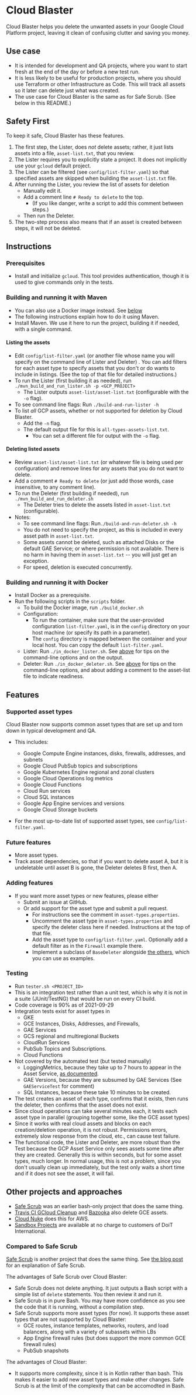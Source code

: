 # Cloud Blaster

Cloud Blaster helps you delete the unwanted assets in your Google Cloud Platform project, 
leaving it clean of confusing clutter and saving you money.

## Use case
* It is intended for development and QA projects, where you want to start fresh at the end of the day or 
before a new test run.
* It is less likely to be useful for production projects, 
where you should use Terraform or other Infrastructure as Code. This will track all
assets so it later can delete just what was created.
* The use case for Cloud Blaster is the same as for Safe Scrub. (See below in this README.)

## Safety First 
To keep it safe, Cloud Blaster has these features.
1. The first step, the Lister, does *not* delete assets; rather, it just lists assets into
 a file, `asset-list.txt`, that you review.
1. The Lister requires you to explicitly state a project. It does not implicitly use your `gcloud` default project.
1. The Lister can be filtered (see `config/list-filter.yaml`) so that specified assets are skipped when 
building the `asset-list.txt` file.
1. After running the Lister, you review the list of assets for deletion
    * Manually edit it.
    * Add a comment line `# Ready to delete` to the top. 
        * (If you like danger, write a script to add this comment between steps.)
    * Then run the Deleter. 
1. The two-step process also means that if an asset is created between steps, it will not be deleted.

## Instructions

### Prerequisites

* Install and initialize `gcloud`. This tool provides authentication, though it is used to give commands only in the
  tests.

### Building and running it with Maven

* You can also use a Docker image instead. See [below](#building-and-running-it-with-docker)
* The following instructions explain how to do it using Maven.
* Install Maven. We use it here to run the project, building it if needed, with a single command.

#### Listing the assets

* Edit `config/list-filter.yaml` (or another file whose name you will specify on the command line of Lister and Deleter)
  . You can add filters for each asset type to specify assets that you don't or do wants to include in listings.
  (See the top of that file for detailed instructions.)
* To run the Lister (first building it as needed), run  `./mvn_build_and_run_lister.sh -p <GCP_PROJECT>`
    * The Lister outputs `asset-list/asset-list.txt` (configurable with the `-o` flag).
* To see command line flags: Run `./build-and-run-lister -h`
* To list  *all* GCP assets, whether or not supported for deletion by Cloud Blaster.
    * Add the `-n` flag.
    * The default output file for this is `all-types-assets-list.txt`.
        * You can set a different file for output with the `-o` flag.

#### Deleting listed assets

* Review `asset-list/asset-list.txt` (or whatever file is being used per configuration) and remove lines for any assets
  that you do not want to delete.
* Add a comment `# Ready to delete` (or just add those words, case insensitive, to any comment line).
* To run the Deleter (first building if needed), run `./mvn_build_and_run_deleter.sh`
    * The Deleter tries to delete the assets listed in `asset-list.txt` (configurable).
* Notes:
    * To see command line flags: Run`./build-and-run-deleter.sh -h`
    * You do not need to specify the project, as this is included in every asset path in `asset-list.txt`.
    * Some assets cannot be deleted, such as attached Disks or the default GAE Service; or where permission is not
      available. There is no harm in having them in `asset-list.txt` -- you will just get an exception.
    * For speed, deletion is executed concurrently.

### Building and running it with Docker
* Install Docker as a prerequisite.
* Run the following  scripts in the  `scripts` folder.
  * To build the Docker image, run `./build_docker.sh`
  * Configuration: 
    * To run the container, make sure that the user-provided configuration `list-filter.yaml`, is in the `config`
      directory on your host machine (or specify its path in a parameter). 
    * The `config` directory is mapped between the container and your local host. 
      You can copy the default `list-filter.yaml`.
  * Lister: Run `./in_docker_lister.sh`. See [above](#listing-the-assets) for tips 
  on the command-line options and on the output.
  * Deleter: Run `./in_docker_deleter.sh`. See [above](#deleting-listed-assets) for tips on the command-line options,
  and about adding a comment to the asset-list file to indicate readiness.


## Features
### Supported asset types
Cloud Blaster now supports common asset types that are set up and torn down in typical development and QA.

* This includes:
    * Google Compute Engine instances, disks, firewalls, addresses, and subnets
    * Google Cloud PubSub topics and subscriptions
    * Google Kubernetes Engine regional and zonal clusters
    * Google Cloud Operations log metrics
    * Google Cloud Functions
    * Cloud Run services
    * Cloud SQL instances
    * Google App Engine services and versions
    * Google Cloud Storage buckets

* For the most up-to-date list of supported asset types, see `config/list-filter.yaml`.
    
### Future features
* More asset types.
* Track asset dependencies, so that if you want to delete asset A, but it is undeletable until 
asset B is gone, the Deleter deletes B first, then A. 

### Adding features   
* If you want more asset types or new features, please either
    * Submit an issue at GitHub.
    * Or add support for the asset type and submit a pull request. 
         * For instructions see the comment in `asset-types.properties`. 
         * Uncomment the asset type in `asset-types.properties` and specify the deleter class here if needed. 
         Instructions at the top of that file.
         * Add the asset type to `config/list-filter.yaml`. Optionally add a default filter as in the `Firewall` example there.
         * Implement a subclass of `BaseDeleter` alongside
          [the others](https://github.com/doitintl/CloudBlaster/tree/master/src/main/com/doitintl/blaster/deleters),
          which you can use as examples.
                                                      
### Testing
* Run `tester.sh <PROJECT_ID>`
* This is an integration test rather than a unit test, which is why it is not in a
suite (JUnit/TestNG) that would be run on every CI build. 
* Code coverage is 90% as of 2021-09-29
* Integration tests exist for asset types in 
   * GKE
   * GCE Instances, Disks, Addresses, and Firewalls,
   * GAE Services
   * GCS regional and multiregional Buckets
   * CloudRun Services
   * PubSub Topics and Subscriptions.
   * Cloud Functions
* Not covered by the automated test (but tested manually)
   * LoggingMetrics,  because they take up to 7 hours to appear in the Asset Service,
    [as documented](https://cloud.google.com/asset-inventory/docs/supported-asset-types#:~:text=Cloud%20Logging).
   * GAE Versions, because they are subsumed by GAE Services (See `GAEServiceTest` for comment)
   * SQL Instances, because these take 10 minutes to be created.
* The test creates an asset of each type, confirms that it 
exists, then runs the deleter, then confirms that the asset does not exist.
* Since cloud operations can take several minutes each, it tests each asset type in parallel
(grouping together some, like the GCE asset types)  
* Since it works with real cloud assets and blocks on each creation/deletion operation,
it is not robust. Permissions errors, extremely slow response from the cloud, etc., can cause test failure. 
* The functional code, the Lister and Deleter, are more robust than the Test because
the GCP Asset Service only sees assets some time after they are created. 
Generally this is within seconds, but for some asset types, much longer. 
In normal usage, this is not a problem, since you don't usually clean up immediately, but the test
only waits a short time and if it does not see the asset, it will fail. 
     

## Other projects and approaches
- [Safe Scrub](https://github.com/doitintl/SafeScrub) was an earlier bash-only project that does the same thing. 
- [Travis CI GCloud Cleanup](https://github.com/travis-ci/gcloud-cleanup) and [Bazooka](https://github.com/enxebre/bazooka) also delete GCE assets.
- [Cloud Nuke](https://blog.gruntwork.io/cloud-nuke-how-we-reduced-our-aws-bill-by-85-f3aced4e5876) does this for AWS.
- [Sandbox Projects](https://help.doit-intl.com/cloud-sandbox-management/create-gcp-sandbox-accounts) are available at no charge to customers of DoiT International. 
 ### Compared to Safe Scrub
 
 [Safe Scrub](https://github.com/doitintl/SafeScrub) is another project that does the same thing. 
 See [the blog post](https://blog.doit-intl.com/safe-scrub-clean-up-your-google-cloud-projects-f90f18aca311?source=friends_link&sk=bce56e27b568c8209f3da94eac17099f)
 for an explanation of Safe Scrub.
 
 The advantages of Safe Scrub over Cloud Blaster:
 * Safe Scrub does not delete anything. It just outputs a Bash script with a simple list of `delete` statements. 
 You then review it and run it.
 * Safe Scrub is in pure Bash. You may have more confidence as you see the code that it is running, without a compilation step. 
 * Safe Scrub supports more asset types (for now). It supports these asset types that are not supported by Cloud Blaster:
      * GCE routes, instance templates, networks, routers, and load balancers, along with a variety of subassets within LBs
      * App Engine firewall rules (but does support the more common GCE firewall rules)
      * PubSub snapshots
      
      
 The advantages of Cloud Blaster:
  * It supports more complexity, since it is in Kotlin rather than bash. This makes it easier to add new asset types
       and make other changes. Safe Scrub is at the limit of the complexity that can be accomodted in Bash.
       